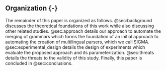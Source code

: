 ## Organization {-}

The remainder of this paper is organized as follows. @sec:background discusses the theoretical foundations of this work while also discussing other related studies. @sec:approach details our approach to automate the merging of grammars which forms the foundation of an initial approach to automating the creation of multilingual parsers, which we call SIGMA. @sec:experimental_design details the design of experiments which evaluate the proposed approach and its parameterization. @sec:threats details the threats to the validity of this study. Finally, this paper is concluded in @sec:conclusions.
